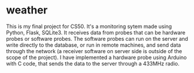 # weather
This is my final project for CS50.
It's a monitoring sytem made using Python, Flask, SQLite3.
It receives data from probes that can be hardware probes or software probes. The software probes can run on the server and write directly to the database, or run in remote machines, and send data through the network (a receiver software on server side is outside of the scope of the project).
I have implemented a hardware probe using Arduino with C code, that sends the data to the server through a 433MHz radio.
